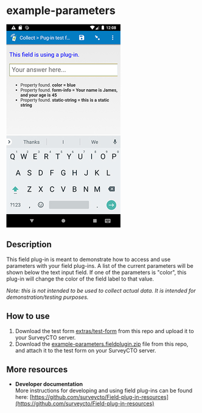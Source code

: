# example-parameters

![A text field using this plug-in](extras/preview.jpg)

## Description

This field plug-in is meant to demonstrate how to access and use parameters with your field plug-ins. A list of the current parameters will be shown below the text input field. If one of the parameters is "color", this plug-in will change the color of the field label to that value.

*Note: this is not intended to be used to collect actual data. It is intended for demonstration/testing purposes.*

## How to use

1. Download the test form [extras/test-form](extras/test-form) from this repo and upload it to your SurveyCTO server.
1. Download the [example-parameters.fieldplugin.zip](example-parameters.fieldplugin.zip) file from this repo, and attach it to the test form on your SurveyCTO server.

## More resources

* **Developer documentation**  
More instructions for developing and using field plug-ins can be found here: [https://github.com/surveycto/Field-plug-in-resources](https://github.com/surveycto/Field-plug-in-resources)
